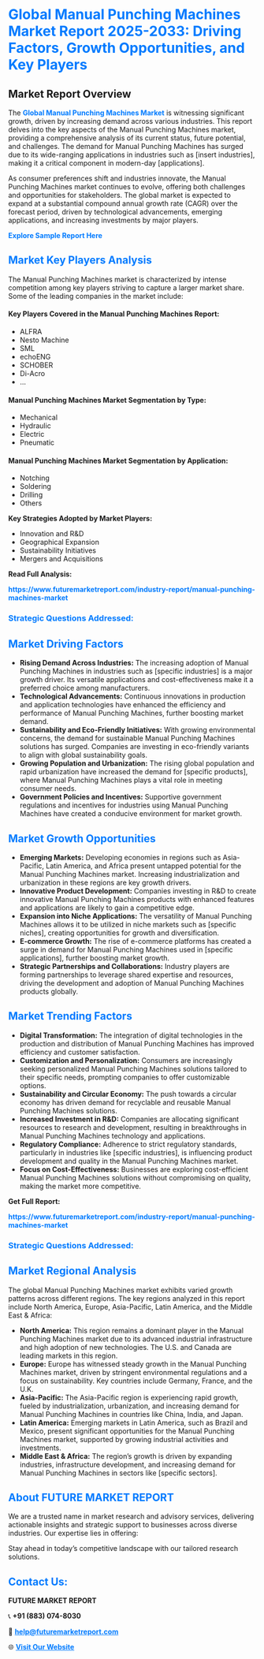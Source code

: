 <h1 style="color: #007BFF;">Global Manual Punching Machines Market Report 2025-2033: Driving Factors, Growth Opportunities, and Key Players</h1>

<section id="overview">
<h2>Market Report Overview</h2>
<p>The <a href="https://www.futuremarketreport.com/industry-report/manual-punching-machines-market" style="color: #007BFF; text-decoration: none;"><strong>Global Manual Punching Machines Market</strong></a> is witnessing significant growth, driven by increasing demand across various industries. This report delves into the key aspects of the Manual Punching Machines market, providing a comprehensive analysis of its current status, future potential, and challenges. The demand for Manual Punching Machines has surged due to its wide-ranging applications in industries such as [insert industries], making it a critical component in modern-day [applications].</p>
<p>As consumer preferences shift and industries innovate, the Manual Punching Machines market continues to evolve, offering both challenges and opportunities for stakeholders. The global market is expected to expand at a substantial compound annual growth rate (CAGR) over the forecast period, driven by technological advancements, emerging applications, and increasing investments by major players.</p>
</section>

<section id="overview">
<p><a href="https://www.futuremarketreport.com/request-sample/reportId=101085" style="color: #007BFF; text-decoration: none;"><strong>Explore Sample Report Here</strong></a></p>
</section>

<section id="key-players">
<h2 style="color: #007BFF;">Market Key Players Analysis</h2>
<p>The Manual Punching Machines market is characterized by intense competition among key players striving to capture a larger market share. Some of the leading companies in the market include:</p>
<h4>Key Players Covered in the Manual Punching Machines Report:</h4>
<ul><li>ALFRA</li><li>Nesto Machine</li><li>SML</li><li>echoENG</li><li>SCHOBER</li><li>Di-Acro</li><li>...</li></ul>
<h4>Manual Punching Machines Market Segmentation by Type:</h4>
<ul><li>Mechanical</li><li>Hydraulic</li><li>Electric</li><li>Pneumatic</li></ul>

<h4>Manual Punching Machines Market Segmentation by Application:</h4>
<ul><li>Notching</li><li>Soldering</li><li>Drilling</li><li>Others</li></ul>
<p><strong>Key Strategies Adopted by Market Players:</strong></p>
<ul>
<li>Innovation and R&D</li>
<li>Geographical Expansion</li>
<li>Sustainability Initiatives</li>
<li>Mergers and Acquisitions</li>
</ul>
</section>

<section>
<p><strong>Read Full Analysis: </strong></p><a href="https://www.futuremarketreport.com/industry-report/manual-punching-machines-market" style="color: #007BFF; text-decoration: none;"><strong>https://www.futuremarketreport.com/industry-report/manual-punching-machines-market</strong></a>
<h3 style="color: #007BFF;">Strategic Questions Addressed:</h3>
</section>

<section id="driving-factors">
<h2 style="color: #007BFF;">Market Driving Factors</h2>
<ul>
<li><strong>Rising Demand Across Industries:</strong> The increasing adoption of Manual Punching Machines in industries such as [specific industries] is a major growth driver. Its versatile applications and cost-effectiveness make it a preferred choice among manufacturers.</li>
<li><strong>Technological Advancements:</strong> Continuous innovations in production and application technologies have enhanced the efficiency and performance of Manual Punching Machines, further boosting market demand.</li>
<li><strong>Sustainability and Eco-Friendly Initiatives:</strong> With growing environmental concerns, the demand for sustainable Manual Punching Machines solutions has surged. Companies are investing in eco-friendly variants to align with global sustainability goals.</li>
<li><strong>Growing Population and Urbanization:</strong> The rising global population and rapid urbanization have increased the demand for [specific products], where Manual Punching Machines plays a vital role in meeting consumer needs.</li>
<li><strong>Government Policies and Incentives:</strong> Supportive government regulations and incentives for industries using Manual Punching Machines have created a conducive environment for market growth.</li>
</ul>
</section>

<section id="growth-opportunities">
<h2 style="color: #007BFF;">Market Growth Opportunities</h2>
<ul>
<li><strong>Emerging Markets:</strong> Developing economies in regions such as Asia-Pacific, Latin America, and Africa present untapped potential for the Manual Punching Machines market. Increasing industrialization and urbanization in these regions are key growth drivers.</li>
<li><strong>Innovative Product Development:</strong> Companies investing in R&D to create innovative Manual Punching Machines products with enhanced features and applications are likely to gain a competitive edge.</li>
<li><strong>Expansion into Niche Applications:</strong> The versatility of Manual Punching Machines allows it to be utilized in niche markets such as [specific niches], creating opportunities for growth and diversification.</li>
<li><strong>E-commerce Growth:</strong> The rise of e-commerce platforms has created a surge in demand for Manual Punching Machines used in [specific applications], further boosting market growth.</li>
<li><strong>Strategic Partnerships and Collaborations:</strong> Industry players are forming partnerships to leverage shared expertise and resources, driving the development and adoption of Manual Punching Machines products globally.</li>
</ul>
</section>

<section id="trending-factors">
<h2 style="color: #007BFF;">Market Trending Factors</h2>
<ul>
<li><strong>Digital Transformation:</strong> The integration of digital technologies in the production and distribution of Manual Punching Machines has improved efficiency and customer satisfaction.</li>
<li><strong>Customization and Personalization:</strong> Consumers are increasingly seeking personalized Manual Punching Machines solutions tailored to their specific needs, prompting companies to offer customizable options.</li>
<li><strong>Sustainability and Circular Economy:</strong> The push towards a circular economy has driven demand for recyclable and reusable Manual Punching Machines solutions.</li>
<li><strong>Increased Investment in R&D:</strong> Companies are allocating significant resources to research and development, resulting in breakthroughs in Manual Punching Machines technology and applications.</li>
<li><strong>Regulatory Compliance:</strong> Adherence to strict regulatory standards, particularly in industries like [specific industries], is influencing product development and quality in the Manual Punching Machines market.</li>
<li><strong>Focus on Cost-Effectiveness:</strong> Businesses are exploring cost-efficient Manual Punching Machines solutions without compromising on quality, making the market more competitive.</li>
</ul>
</section>

<section>
<p><strong>Get Full Report: </strong></p><a href="https://www.futuremarketreport.com/industry-report/manual-punching-machines-market" style="color: #007BFF; text-decoration: none;"><strong>https://www.futuremarketreport.com/industry-report/manual-punching-machines-market</strong></a>
<h3 style="color: #007BFF;">Strategic Questions Addressed:</h3>
</section>


<section id="regional-analysis">
<h2 style="color: #007BFF;">Market Regional Analysis</h2>
<p>The global Manual Punching Machines market exhibits varied growth patterns across different regions. The key regions analyzed in this report include North America, Europe, Asia-Pacific, Latin America, and the Middle East & Africa:</p>
<ul>
<li><strong>North America:</strong> This region remains a dominant player in the Manual Punching Machines market due to its advanced industrial infrastructure and high adoption of new technologies. The U.S. and Canada are leading markets in this region.</li>
<li><strong>Europe:</strong> Europe has witnessed steady growth in the Manual Punching Machines market, driven by stringent environmental regulations and a focus on sustainability. Key countries include Germany, France, and the U.K.</li>
<li><strong>Asia-Pacific:</strong> The Asia-Pacific region is experiencing rapid growth, fueled by industrialization, urbanization, and increasing demand for Manual Punching Machines in countries like China, India, and Japan.</li>
<li><strong>Latin America:</strong> Emerging markets in Latin America, such as Brazil and Mexico, present significant opportunities for the Manual Punching Machines market, supported by growing industrial activities and investments.</li>
<li><strong>Middle East & Africa:</strong> The region’s growth is driven by expanding industries, infrastructure development, and increasing demand for Manual Punching Machines in sectors like [specific sectors].</li>
</ul>
</section>

<footer>
<h2 style="color: #007BFF;">About FUTURE MARKET REPORT</h2>
<p>We are a trusted name in market research and advisory services, delivering actionable insights and strategic support to businesses across diverse industries. Our expertise lies in offering:</p>

<p>Stay ahead in today’s competitive landscape with our tailored research solutions.</p>

<h2 style="color: #007BFF;">Contact Us:</h2>
<p><strong>FUTURE MARKET REPORT</strong></p>
<p>📞 <strong>+91 (883) 074-8030</strong></p>
<p>📧 <strong><a href="mailto:help@futuremarketreport.com" style="color: #007BFF;">help@futuremarketreport.com</a></strong></p>
<p>🌐 <strong><a href="https://www.futuremarketreport.com/" style="color: #007BFF;">Visit Our Website</a></strong></p>
</footer>